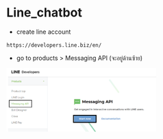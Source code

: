 # Line_chatbot

* create line account
```
https://developers.line.biz/en/
```
* go to products > Messaging API (จะอยู่ด้านซ้าย)
 <img src="https://github.com/parinBo/Line_chatbot/blob/main/chatbot1.png" width="350" alt="accessibility text">

